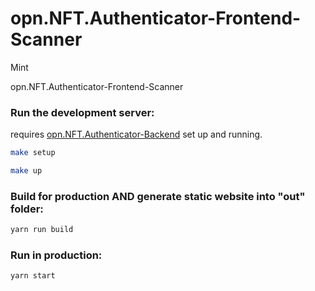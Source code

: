 # opn.NFT.Authenticator-Frontend-Scanner

Mint

opn.NFT.Authenticator-Frontend-Scanner

### Run the development server:

requires [opn.NFT.Authenticator-Backend](https://github.com/opn-ooo/opn.NFT.Authenticator-Backend) set up and running.

```bash
make setup

make up
```

### Build for production AND generate static website into "out" folder:

```bash
yarn run build
```

### Run in production:

```bash
yarn start
```

